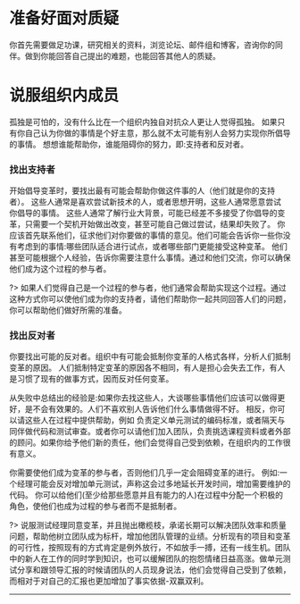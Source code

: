 # 准备好面对质疑

你首先需要做足功课，研究相关的资料，浏览论坛、邮件组和博客，咨询你的同伴。做到你能回答自己提出的难题，也能回答其他人的质疑。

# 说服组织内成员

孤独是可怕的，没有什么比在一个组织内独自对抗众人更让人觉得孤独。
如果只有你自己认为你做的事情是个好主意，那么就不太可能有别人会努力实现你所倡导的事情。
想想谁能帮助你，谁能阻碍你的努力，即:支持者和反对者。

### 找出支持者 

开始倡导变革时，要找出最有可能会帮助你做这件事的人（他们就是你的支持者）。
这些人通常是喜欢尝试新技术的人，或者思想开明，这些人通常愿意尝试 你倡导的事情。
这些人通常了解行业大背景，可能已经差不多接受了你倡导的变革，只需要一个契机开始做出改变，甚至可能自己做过尝试，结果却失败了。
你应该首先联系他们，征求他们对你要做的事情的意见。他们可能会告诉你一些你没有考虑到的事情:哪些团队适合进行试点，或者哪些部门更能接受这种变革。
他们甚至可能根据个人经验，告诉你需要注意什么事情。通过和他们交流，你可以确保他们成为这个过程的参与者。

?> 如果人们觉得自己是一个过程的参与者，他们通常会帮助实现这个过程。通过这种方式你可以使他们成为你的支持者，请他们帮助你一起共同回答人们的问题，你可以帮助他们做好所需的准备。

### 找出反对者 

你要找出可能的反对者。组织中有可能会抵制你变革的人格式各样，分析人们抵制变革的原因。
人们抵制特定变革的原因各不相同，有人是担心会失去工作，有人是习惯了现有的做事方式，因而反对任何变革。

从失败中总结出的经验是:如果你去找这些人，大谈哪些事情他们应该可以做得更好，是不会有效果的。人们不喜欢别人告诉他们什么事情做得不好。
相反，你可以请这些人在过程中提供帮助，例如 负责定义单元测试的编码标准，或者隔天与同伴做代码和测试审查。或者你可以请他们加入团队，负责挑选课程资料或者外部的顾问。如果你给予他们新的责任，他们会觉得自己受到依赖，在组织内的工作很有意义。

你需要使他们成为变革的参与者，否则他们几乎一定会阻碍变革的进行。
例如:一个经理可能会反对增加单元测试，声称这会过多地延长开发时间，增加需要维护的代码。
你可以给他们(至少给那些愿意并且有能力的人)在过程中分配一个积极的角色，使他们也成为过程的参与者而不是抵制者。

?> 说服测试经理同意变革，并且抛出橄榄枝，承诺长期可以解决团队效率和质量问题，帮助他树立团队成为标杆，增加他团队管理的业绩。分析现有的项目和变革的可行性，按照现有的方式肯定是例外放行，不如放手一搏，还有一线生机。团队中的新人在工作的同时学到知识，也可以缓解团队的抱怨情绪日益高涨。做单元测试分享和跟领导汇报的时候请团队的人员现身说法，他们会觉得自己受到了依赖，而相对于对自己的汇报也更加增加了事实依据-双赢双利。

* * *
